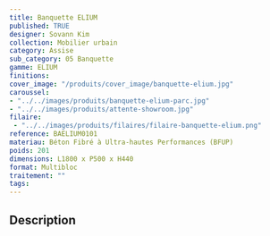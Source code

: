 ```yaml
---
title: Banquette ELIUM 
published: TRUE
designer: Sovann Kim
collection: Mobilier urbain
category: Assise
sub_category: 05 Banquette
gamme: ELIUM
finitions: 
cover_image: "/produits/cover_image/banquette-elium.jpg"
caroussel: 
- "../../images/produits/banquette-elium-parc.jpg"
- "../../images/produits/attente-showroom.jpg"
filaire: 
 - "../../images/produits/filaires/filaire-banquette-elium.png"
reference: BAELIUM0101
materiau: Béton Fibré à Ultra-hautes Performances (BFUP)
poids: 201
dimensions: L1800 x P500 x H440
format: Multibloc
traitement: ""
tags: 
---
```


## Description
